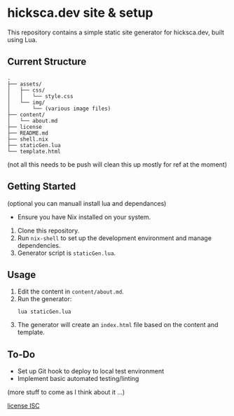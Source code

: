 # hicksca.dev site & setup

This repository contains a simple static site generator for hicksca.dev, built using Lua.

## Current Structure

```shell
.
├── assets/
│   ├── css/
│   │   └── style.css
│   └── img/
│       └── (various image files)
├── content/
│   └── about.md
├── license
├── README.md
├── shell.nix
├── staticGen.lua
└── template.html
```
(not all this needs to be push will clean this up mostly for ref at the moment)


## Getting Started
(optional you can manuall install lua and dependances)
- Ensure you have Nix installed on your system. 

1. Clone this repository.
2. Run `nix-shell` to set up the development environment and manage dependencies.
3. Generator script is `staticGen.lua`.

## Usage

1. Edit the content in `content/about.md`.
2. Run the generator:
   ```shell
   lua staticGen.lua
   ```
3. The generator will create an `index.html` file based on the content and template.

## To-Do

- Set up Git hook to deploy to local test environment
- Implement basic automated testing/linting


(more stuff to come as I think about it ...)

[license ISC](./license)
